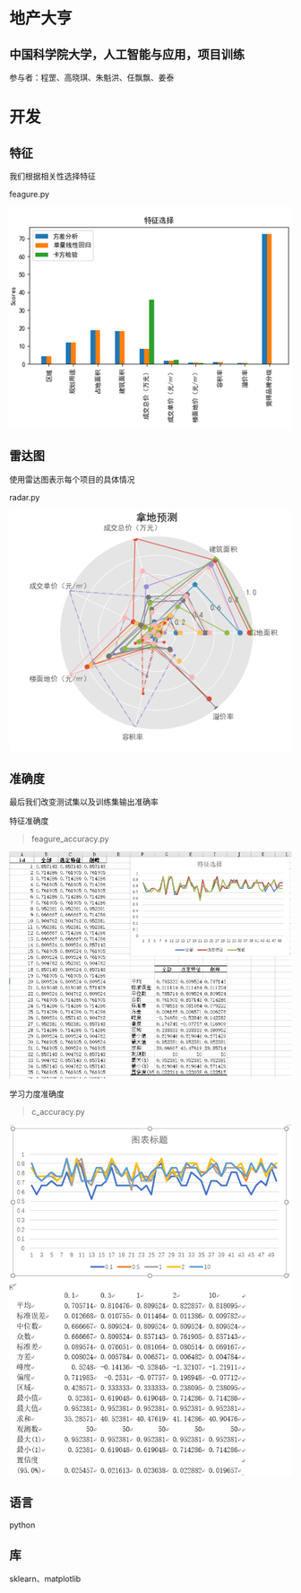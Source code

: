 # 地产大亨


## 中国科学院大学，人工智能与应用，项目训练


参与者：程罡、高晓琪、朱魁洪、任飘飘、姜泰


# 开发


## 特征


我们根据相关性选择特征


feagure.py


![特征](./out/feagure.png)


## 雷达图


使用雷达图表示每个项目的具体情况


radar.py


![雷达图](./out/radar.png)





## 准确度


最后我们改变测试集以及训练集输出准确率



特征准确度
> feagure_accuracy.py


![准确度](./out/feagure_accuracy.png)


学习力度准确度
> c_accuracy.py


![准确度](./out/c_accuracy.png)


## 语言


python


## 库


sklearn、matplotlib
